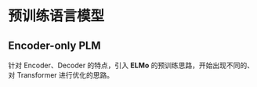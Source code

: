 # 预训练语言模型

## Encoder-only PLM

针对 Encoder、Decoder 的特点，引入 **ELMo** 的预训练思路，开始出现不同的、对 Transformer 进行优化的思路。

